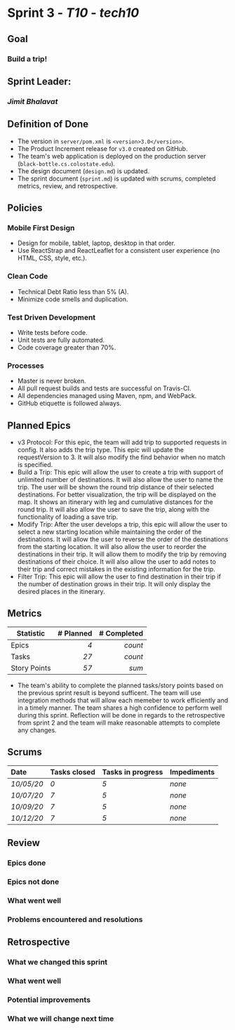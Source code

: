 # Sprint 3 - *T10* - *tech10*

## Goal
### Build a trip!

## Sprint Leader: 
### *Jimit Bhalavat*


## Definition of Done

* The version in `server/pom.xml` is `<version>3.0</version>`.
* The Product Increment release for `v3.0` created on GitHub.
* The team's web application is deployed on the production server (`black-bottle.cs.colostate.edu`).
* The design document (`design.md`) is updated.
* The sprint document (`sprint.md`) is updated with scrums, completed metrics, review, and retrospective.


## Policies

### Mobile First Design
* Design for mobile, tablet, laptop, desktop in that order.
* Use ReactStrap and ReactLeaflet for a consistent user experience (no HTML, CSS, style, etc.).

### Clean Code
* Technical Debt Ratio less than 5% (A).
* Minimize code smells and duplication.

### Test Driven Development
* Write tests before code.
* Unit tests are fully automated.
* Code coverage greater than 70%.

### Processes
* Master is never broken. 
* All pull request builds and tests are successful on Travis-CI.
* All dependencies managed using Maven, npm, and WebPack.
* GitHub etiquette is followed always.


## Planned Epics

- v3 Protocol: For this epic, the team will add trip to supported requests in config. It also adds the trip type. This epic will update the requestVersion to 3. It will also modify the find behavior when no match is specified.
- Build a Trip: This epic will allow the user to create a trip with support of unlimited number of destinations. It will also allow the user to name the trip. The user will be shown the round trip distance of their selected destinations. For better visualization, the trip will be displayed on the map. It shows an itinerary with leg and cumulative distances for the round trip. It will also allow the user to save the trip, along with the functionality of loading a save trip.
- Modify Trip: After the user develops a trip, this epic will allow the user to select a new starting location while maintaining the order of the destinations. It will allow the user to reverse the order of the destinations from the starting location. It will also allow the user to reorder the destinations in their trip. It will allow them to modify the trip by removing destinations of their choice. It will also allow the user to add notes to their trip and correct mistakes in the existing information for the trip.
- Filter Trip: This epic will allow the user to find destination in their trip if the number of destination grows in their trip. It will only display the desired places in the itinerary.

## Metrics

| Statistic | # Planned | # Completed |
| --- | ---: | ---: |
| Epics | *4* | *count* |
| Tasks |  *27*   | *count* | 
| Story Points |  *57*  | *sum* | 

- The team's ability to complete the planned tasks/story points based on the previous sprint result is beyond sufficent. The team will use integration methods 
that will allow each memeber to work efficiently and in a timely manner. The team shares a high confidence to perform well during this sprint. 
Reflection will be done in regards to the retrospective from sprint 2 and the team will make reasonable attempts to complete any changes.

## Scrums

| Date | Tasks closed  | Tasks in progress | Impediments |
| :--- | :--- | :--- | :--- |
| *10/05/20* | *0* | *5* | *none* | 
| *10/07/20* | *7* | *5* | *none* | 
| *10/09/20* | *7* | *5* | *none* | 
| *10/12/20* | *7* | *5* | *none* | 

## Review

### Epics done  

### Epics not done 

### What went well

### Problems encountered and resolutions


## Retrospective

### What we changed this sprint

### What went well

### Potential improvements

### What we will change next time

